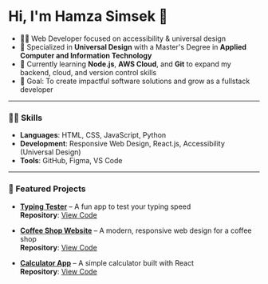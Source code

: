 # Hi, I'm Hamza Simsek 👋

- 👨‍💻 Web Developer focused on accessibility & universal design
- 🌟 Specialized in **Universal Design** with a Master's Degree in **Applied Computer and Information Technology**
- 🌱 Currently learning **Node.js**, **AWS Cloud**, and **Git** to expand my backend, cloud, and version control skills
- 🎯 Goal: To create impactful software solutions and grow as a fullstack developer

---

### 🧑‍💻 Skills
- **Languages**: HTML, CSS, JavaScript, Python
- **Development**: Responsive Web Design, React.js, Accessibility (Universal Design)
- **Tools**: GitHub, Figma, VS Code

---

### 🚀 Featured Projects
- [**Typing Tester**](https://hamzas4011.vercel.app/) – A fun app to test your typing speed  
  **Repository**: [View Code](https://github.com/hamzas4011/Typing_Tester)

- [**Coffee Shop Website**](https://coffee-shop-ivory-seven.vercel.app/) – A modern, responsive web design for a coffee shop  
  **Repository**: [View Code](https://github.com/hamzas4011/coffee-shop)

- [**Calculator App**](https://calculator-app-two-beta.vercel.app/) – A simple calculator built with React  
  **Repository**: [View Code](https://github.com/hamzas4011/calculator)
